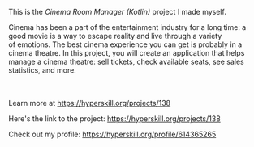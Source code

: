 This is the *Cinema Room Manager (Kotlin)* project I made myself.


<p>Cinema has been a part of the entertainment industry for a long time: a good movie is a way to escape reality and live through a variety of emotions. The best cinema experience you can get is probably in a cinema theatre. In this project, you will create an application that helps manage a cinema theatre: sell tickets, check available seats, see sales statistics, and more.</p><br/><br/>Learn more at <a href="https://hyperskill.org/projects/138?utm_source=ide&utm_medium=ide&utm_campaign=ide&utm_content=project-card">https://hyperskill.org/projects/138</a>

Here's the link to the project: https://hyperskill.org/projects/138

Check out my profile: https://hyperskill.org/profile/614365265